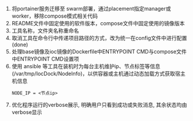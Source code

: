 1. 将portainer服务迁移至 swarm部署，通过placement指定manager或worker，移除compose模式相关代码
2. README文件中固定使用的软件版本，compose文件中固定使用的镜像版本
3. 工具名称，文件夹名称重命名
4. 取消工具在命令行中传递项目路径的方式，改为统一在config文件中进行配置(done)
5. 处理base镜像及ioc镜像的Dockerfile中ENTRYPOINT CMD与compose文件中ENTRYPOINT CMD设置项
6. 使用 ansible 等工具在装机时为每台主机维护ip、节点标签等信息(/var/tmp/IocDock/NodeInfo)，以供容器或主机通过动态加载方式获取宿主机信息
   ```text
   NODE_IP = <节点ip>
   
7. 优化程序运行的verbose展示, 明确用户只看到成功或失败消息, 其余状态均由verbose显示